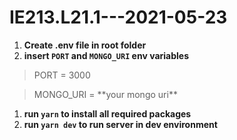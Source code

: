 # IE213.L21.1---2021-05-23

1. **Create .env file in root folder**
1. **insert `PORT` and `MONGO_URI` env variables**

> PORT = 3000 

> MONGO_URI = \*\*your mongo uri\*\*

1. **run `yarn` to install all required packages**
1. **run `yarn dev` to run server in dev environment**
